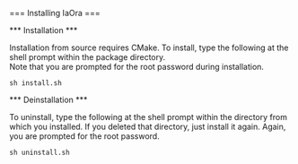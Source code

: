 === Installing IaOra ===

*** Installation ***

Installation from source requires CMake.  To install, type the following at
the shell prompt within the package directory.  
Note that you are prompted for the root password during installation.

	sh install.sh


*** Deinstallation ***

To uninstall, type the following at the shell prompt within the directory
from which you installed.  If you deleted that directory, just install it
again.  Again, you are prompted for the root password.

	sh uninstall.sh


